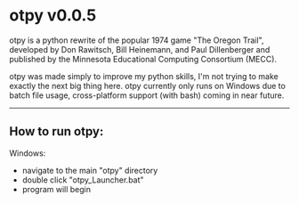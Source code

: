 # otpy v0.0.5

otpy is a python rewrite of the popular 1974 game "The Oregon Trail",
developed by Don Rawitsch, Bill Heinemann, and Paul Dillenberger and
published by the Minnesota Educational Computing Consortium (MECC).

otpy was made simply to improve my python skills, I'm not trying to
make exactly the next big thing here. otpy currently only runs on Windows due to batch file usage, cross-platform support (with bash) coming in near future.

---
How to run otpy:
----

Windows:

- navigate to the main "otpy" directory
- double click "otpy_Launcher.bat"
- program will begin
